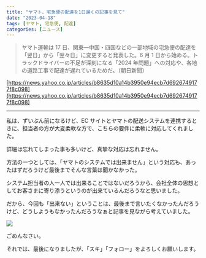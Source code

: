 ```yaml
---
title: "ヤマト、宅急便の配達を1日遅くの記事を見て"
date: "2023-04-18"
tags: [ヤマト, 宅急便, 配達]
categories: [ニュース]
---
```


> ヤマト運輸は 17 日、関東―中国・四国などの一部地域の宅急便の配達を「翌日」から「翌々日」に変更すると発表した。6 月 1 日から始める。トラックドライバーの不足が深刻になる「2024 年問題」への対応や、各地の道路工事で配達が遅れているためだ。（朝日新聞）

[https://news.yahoo.co.jp/articles/b8635d10a14b3950e94ecb7d6926749177f8c098](https://news.yahoo.co.jp/articles/b8635d10a14b3950e94ecb7d6926749177f8c098)

---

私は、ずいぶん前になるけど、EC サイトとヤマトの配送システムを連携するときに、担当者の方が大変柔軟な方で、こちらの要件に柔軟に対応してくれました。

詳細は忘れてしまった事も多いけど、真摯な対応は忘れません。

方法の一つとしては、「ヤマトのシステムでは出来ません」という対応も、あったはずだろうけど最後までそんな言葉は聞かなかった。

システム担当者の人一人では出来ることではないだろうから、会社全体の思想としてお客さまに寄り添うというのが出来ているんだろうなと思いました。

だから、今回も「出来ない」ということは、最後まで言いたくなかったんだろうけど、どうしようもなかったんだろうなぁと記事を見ながら考えていました。

![](https://assets.st-note.com/img/1681809050105-w6gTXrtHZi.png)

ごめんなさい。

それでは、最後になりましたが、「スキ」「フォロー」をよろしくお願いします。

